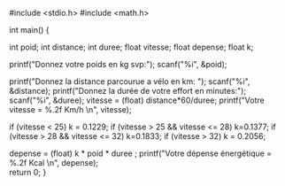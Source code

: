 #include <stdio.h>
#include <math.h>


int main() {
  
  int poid;
  int distance; 
  int duree;
  float vitesse;
  float depense;
  float k;
  

  printf("Donnez votre poids en kg svp:"); 
  scanf("%i", &poid);

  printf("Donnez la distance parcourue a vélo en km: "); 
  scanf("%i", &distance);
  printf("Donnez la durée de votre effort en minutes:"); 
  scanf("%i", &duree);
  vitesse = (float) distance*60/duree;
  printf("Votre vitesse = %.2f Km/h \n", vitesse); 

  if (vitesse < 25) k = 0.1229;
  if (vitesse > 25 && vitesse <= 28) k=0.1377;
  if (vitesse > 28 && vitesse <= 32) k=0.1833;
  if (vitesse > 32) k = 0.2056;
  
  depense = (float) k * poid * duree ;
  printf("Votre dépense énergétique = %.2f Kcal \n", depense);   
  return 0;
}


